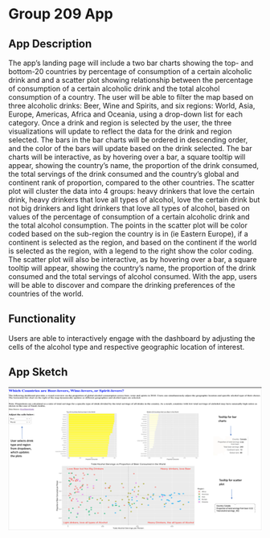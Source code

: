 # Group 209 App

## App Description
The app’s landing page will include a two bar charts showing the top- and bottom-20 countries by percentage of consumption of a certain alcoholic drink and and a scatter plot showing relationship between the percentage of consumption of a certain alcoholic drink and the total alcohol consumption of a country. The user will be able to filter the map based on three alcoholic drinks: Beer, Wine and Spirits, and six regions: World, Asia, Europe, Americas, Africa and Oceania, using a drop-down list for each category. Once a drink and region is selected by the user, the three visualizations will update to reflect the data for the drink and region selected. The bars in the bar charts will be ordered in descending order, and the color of the bars will update based on the drink selected. The bar charts will be interactive, as by hovering over a bar, a square tooltip will appear, showing the country’s name, the proportion of the drink consumed, the total servings of the drink consumed and the country’s global and continent rank of proportion, compared to the other countries. The scatter plot will cluster the data into 4 groups: heavy drinkers that love the certain drink, heavy drinkers that love all types of alcohol, love the certain drink but not big drinkers and light drinkers that love all types of alcohol, based on values of the percentage of consumption of a certain alcoholic drink and the total alcohol consumption. The points in the scatter plot will be color coded based on the sub-region the country is in (ie Eastern Europe), if a continent is selected as the region, and based on the continent if the world is selected as the region, with a legend to the right show the color coding. The scatter plot will also be interactive,  as by hovering over a bar, a square tooltip will appear, showing the country’s name, the proportion of the drink consumed and the total servings of alcohol consumed. With the app, users will be able to discover and compare the drinking preferences of the countries of the world. 
    
## Functionality
Users are able to interactively engage with the dashboard by adjusting the cells of the alcohol type and respective geographic location of interest.  

## App Sketch
![](https://github.com/UBC-MDS/dsci_532_group-209_dashR/blob/master/img/app_sketch.png)

